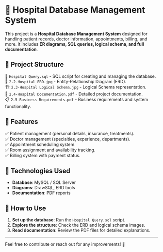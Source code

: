 # 🏥 Hospital Database Management System  

This project is a **Hospital Database Management System** designed for handling patient records, doctor information, appointments, billing, and more. 
It includes **ER diagrams, SQL queries, logical schema, and full documentation**.  

## 📂 Project Structure  
📜 `Hospital Query.sql` - SQL script for creating and managing the database.  
🏥 `2.2-Hospital ERD.jpg` - Entity-Relationship Diagram (ERD).  
🏗 `2.3-Hospital Logical Schema.jpg` - Logical Schema representation.  
📑 `2.4-Hospital Documentation.pdf` - Detailed project documentation.  
📋 `2.5-Business Requirements.pdf` - Business requirements and system functionality.   

## 📖 Features  
✅ Patient management (personal details, insurance, treatments).  
✅ Doctor management (specialties, experience, departments).  
✅ Appointment scheduling system.  
✅ Room assignment and availability tracking.  
✅ Billing system with payment status.  

## 🔧 Technologies Used  
- **Database**: MySQL / SQL Server  
- **Diagrams**: DrawSQL, ERD tools  
- **Documentation**: PDF reports  

## 🚀 How to Use  
1. **Set up the database**: Run the `Hospital Query.sql` script.  
2. **Explore the structure**: Check the ERD and logical schema images.  
3. **Read documentation**: Review the PDF files for detailed explanations.  

---

Feel free to contribute or reach out for any improvements! 🎯
